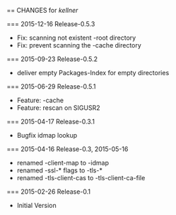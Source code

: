 == CHANGES for *kellner*

=== 2015-12-16 Release-0.5.3

* Fix: scanning not existent -root directory
* Fix: prevent scanning the -cache directory


=== 2015-09-23 Release-0.5.2

* deliver empty Packages-Index for empty directories


=== 2015-06-29 Release-0.5.1

* Feature: -cache
* Feature: rescan on SIGUSR2


=== 2015-04-17 Release-0.3.1

* Bugfix idmap lookup


=== 2015-04-16 Release-0.3, 2015-05-16

* renamed -client-map to -idmap
* renamed -ssl-* flags to -tls-*
* renamed -tls-client-cas to -tls-client-ca-file

=== 2015-02-26 Release-0.1

* Initial Version


